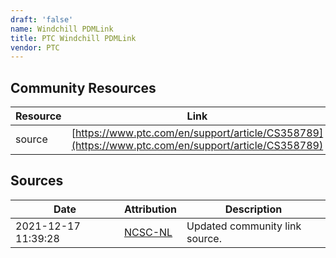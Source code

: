 ```yaml
---
draft: 'false'
name: Windchill PDMLink
title: PTC Windchill PDMLink
vendor: PTC
---
```



## Community Resources
| Resource | Link |
| --- | --- |
| source | [https://www.ptc.com/en/support/article/CS358789](https://www.ptc.com/en/support/article/CS358789) |


## Sources
| Date | Attribution | Description |
| --- | --- | --- |
| 2021-12-17 11:39:28 | [NCSC-NL](https://github.com/NCSC-NL/log4shell/blob/main/software/README.md) | Updated community link source.  |
